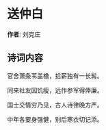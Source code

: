 # 送仲白

**作者**: 刘克庄

## 诗词内容

官舍萧条苇盖檐，拾薪独有一长髯。

同来社友因饥瘦，远作参军得俸廉。

国士交情穷乃见，古人诗律晚方严。

中年各要身强健，别后寒衣切记添。

